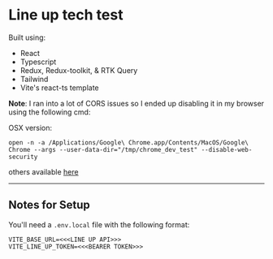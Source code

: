 # Line up tech test

Built using:

- React
- Typescript
- Redux, Redux-toolkit, & RTK Query
- Tailwind
- Vite's react-ts template

**Note**: I ran into a lot of CORS issues so I ended up disabling it in my browser using the following cmd:

OSX version:

```
open -n -a /Applications/Google\ Chrome.app/Contents/MacOS/Google\ Chrome --args --user-data-dir="/tmp/chrome_dev_test" --disable-web-security
```

others available [here](https://alfilatov.com/posts/run-chrome-without-cors/)

---

## Notes for Setup

You'll need a `.env.local` file with the following format:

```
VITE_BASE_URL=<<<LINE UP API>>>
VITE_LINE_UP_TOKEN=<<<BEARER TOKEN>>>
```
